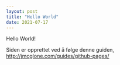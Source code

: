 ```yaml
---
layout: post
title: "Hello World"
date: 2021-07-17
---
```


Hello World!
</p>Siden er opprettet ved å følge denne guiden, <a href="http://jmcglone.com/guides/github-pages/">http://jmcglone.com/guides/github-pages/</a>

